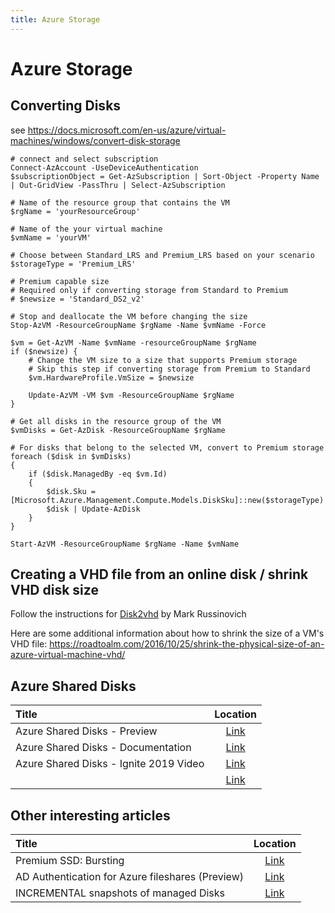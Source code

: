```yaml
---
title: Azure Storage
---
```


# Azure Storage

## Converting Disks

see https://docs.microsoft.com/en-us/azure/virtual-machines/windows/convert-disk-storage

````
# connect and select subscription
Connect-AzAccount -UseDeviceAuthentication
$subscriptionObject = Get-AzSubscription | Sort-Object -Property Name | Out-GridView -PassThru | Select-AzSubscription

# Name of the resource group that contains the VM
$rgName = 'yourResourceGroup'

# Name of the your virtual machine
$vmName = 'yourVM'

# Choose between Standard_LRS and Premium_LRS based on your scenario
$storageType = 'Premium_LRS'

# Premium capable size
# Required only if converting storage from Standard to Premium
# $newsize = 'Standard_DS2_v2'

# Stop and deallocate the VM before changing the size
Stop-AzVM -ResourceGroupName $rgName -Name $vmName -Force

$vm = Get-AzVM -Name $vmName -resourceGroupName $rgName
if ($newsize) {
    # Change the VM size to a size that supports Premium storage
    # Skip this step if converting storage from Premium to Standard
    $vm.HardwareProfile.VmSize = $newsize

    Update-AzVM -VM $vm -ResourceGroupName $rgName
}

# Get all disks in the resource group of the VM
$vmDisks = Get-AzDisk -ResourceGroupName $rgName

# For disks that belong to the selected VM, convert to Premium storage
foreach ($disk in $vmDisks)
{
	if ($disk.ManagedBy -eq $vm.Id)
	{
		$disk.Sku = [Microsoft.Azure.Management.Compute.Models.DiskSku]::new($storageType)
		$disk | Update-AzDisk
	}
}

Start-AzVM -ResourceGroupName $rgName -Name $vmName
````

## Creating a VHD file from an online disk / shrink VHD disk size

Follow the instructions for [Disk2vhd](https://docs.microsoft.com/de-de/sysinternals/downloads/disk2vhd) by Mark Russinovich

Here are some additional information about how to shrink the size of a VM's VHD file: https://roadtoalm.com/2016/10/25/shrink-the-physical-size-of-an-azure-virtual-machine-vhd/

## Azure Shared Disks

| Title                       | Location                                                                                |
| :-------------------------- | :-------------------------------------------------------------------------------------: |
| Azure Shared Disks - Preview | [Link](https://azure.microsoft.com/de-de/blog/announcing-the-preview-of-azure-shared-disks-for-clustered-applications/) |
| Azure Shared Disks - Documentation | [Link](https://aka.ms/azureshareddiskdocs) |
| Azure Shared Disks - Ignite 2019 Video | [Link](https://myignite.techcommunity.microsoft.com/sessions/82058) |
|  | [Link]() |

## Other interesting articles

| Title                       | Location                                                                                |
| :-------------------------- | :-------------------------------------------------------------------------------------: |
| Premium SSD: Bursting  | [Link](https://azure.microsoft.com/de-de/blog/general-availability-of-new-azure-disk-sizes-and-bursting/) |
| AD Authentication for Azure fileshares (Preview) | [Link](https://azure.microsoft.com/de-de/blog/preview-of-active-directory-for-authentication-on-azure-file/) |
| INCREMENTAL snapshots of managed Disks | [Link](https://azure.microsoft.com/de-de/blog/announcing-general-availability-of-incremental-snapshots-of-managed-disks/) |
